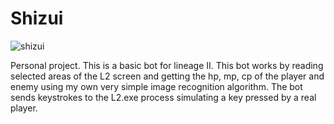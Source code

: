 # Shizui
![shizui](https://media.discordapp.net/attachments/660904280068456468/695278613527789609/unknown.png?width=604&height=590)

Personal project. This is a basic bot for lineage II. This bot works by reading selected areas of the L2 screen and getting the hp, mp, cp of the player and enemy using my own very simple image recognition algorithm. The bot sends keystrokes to the L2.exe process simulating a key pressed by a real player.
